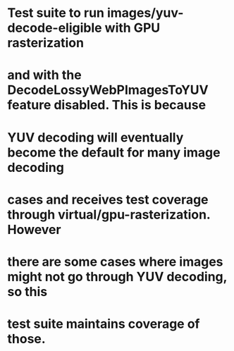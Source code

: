 # Test suite to run images/yuv-decode-eligible with GPU rasterization
# and with the DecodeLossyWebPImagesToYUV feature disabled. This is because
# YUV decoding will eventually become the default for many image decoding
# cases and receives test coverage through virtual/gpu-rasterization. However
# there are some cases where images might not go through YUV decoding, so this
# test suite maintains coverage of those.
